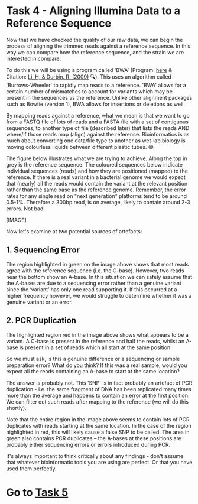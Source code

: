 # Task 4 - Aligning Illumina Data to a Reference Sequence
Now that we have checked the quality of our raw data, we can begin the process of aligning the trimmed reads against a reference sequence. In this way we can compare how the reference sequence, and the strain we are interested in compare.

To do this we will be using a program called 'BWA' (Program: [here](https://github.com/lh3/bwa) & Citation: [Li. H, & Durbin. R. (2009)](https://www.ncbi.nlm.nih.gov/pubmed/19451168) :mag:). This uses an algorithm called 'Burrows-Wheeler' to rapidly map reads to a reference. 'BWA' allows for a certain number of mismatches to account for variants which may be present in the sequences vs the reference. Unlike other alignment packages such as Bowtie (version 1), BWA allows for insertions or deletions as well.

By mapping reads against a reference, what we mean is that we want to go from a FASTQ file of lots of reads and a FASTA file with a set of contiguous sequences, to another type of file (described later) that lists the reads AND where/if those reads map (align) against the reference. Bioinformatics is as much about converting one data/file type to another as wet-lab biology is moving colourless liquids between different plastic tubes. :sweat_smile:

The figure below illustrates what we are trying to achieve. Along the top in grey is the reference sequence. The coloured sequences below indicate individual sequences (reads) and how they are positioned (mapped) to the reference. If there is a real variant in a bacterial genome we would expect that (nearly) all the reads would contain the variant at the relevant position rather than the same base as the reference genome. Remember, the error rates for any single read on "next generation" platforms tend to be around 0.5-1%. Therefore a 300bp read, is on average, likely to contain around 2-3 errors. Not bad!

[IMAGE]

Now let's examine at two potential sources of artefacts:
## 1. Sequencing Error
The region highlighted in green on the image above shows that most reads agree with the reference sequence (i.e. the C-base). However, two reads near the bottom show an A-base. In this situation we can safely assume that the A-bases are due to a sequencing error rather than a genuine variant since the ‘variant’ has only one read supporting it. If this occurred at a higher frequency however, we would struggle to determine whether it was a genuine variant or an error.

## 2. PCR Duplication
The highlighted region red in the image above shows what appears to be a variant. A C-base is present in the reference and half the reads, whilst an A-base is present in a set of reads which all start at the same position.
 
So we must ask, is this a genuine difference or a sequencing or sample preparation error? What do you think? If this was a real sample, would you expect all the reads containing an A-base to start at the same location?

The answer is probably not. This 'SNP' is in fact probably an artefact of PCR duplication - i.e. the same fragment of DNA has been replicated many times more than the average and happens to contain an error at the first position. We can filter out such reads after mapping to the reference (we will do this shortly).

Note that the entire region in the image above seems to contain lots of PCR duplicates with reads starting at the same location. In the case of the region highlighted in red, this will likely cause a false SNP to be called. The area in green also contains PCR duplicates – the A-bases at these positions are probably either sequencing errors or errors introduced during PCR.

It's always important to think critically about any findings - don't assume that whatever bioinformatic tools you are using are perfect. Or that you have used them perfectly.

# Go to [Task 5](https://github.com/guyleonard/genomics_adventure/blob/release/chapter_2/task_5.md)
